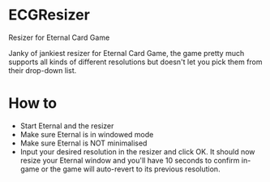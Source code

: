 # ECGResizer
Resizer for Eternal Card Game 


Janky of jankiest resizer for Eternal Card Game, the game pretty much supports all kinds of different resolutions but doesn't let you pick them from their drop-down list.

# How to  
- Start Eternal and the resizer  
- Make sure Eternal is in windowed mode  
- Make sure Eternal is NOT minimalised  
- Input your desired resolution in the resizer and click OK. It should now resize your Eternal window and you'll have 10 seconds to confirm in-game or the game will auto-revert to its previous resolution.

